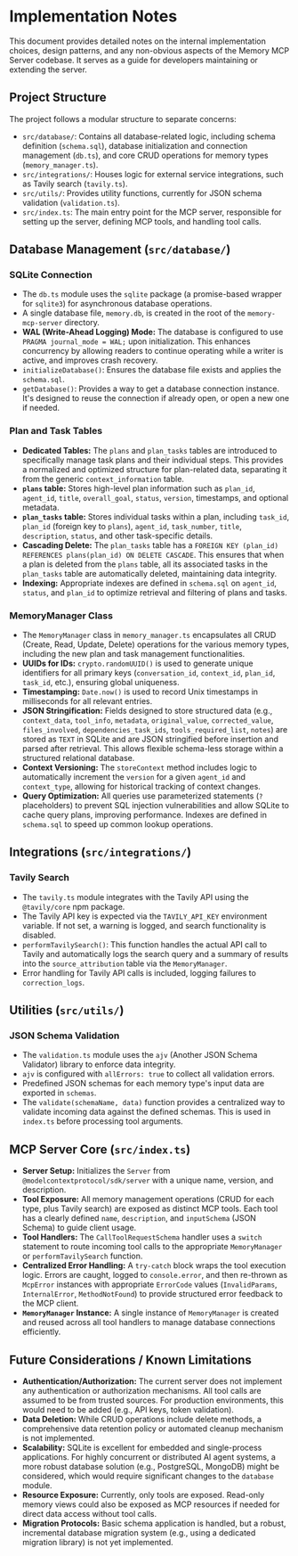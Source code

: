 # Implementation Notes

This document provides detailed notes on the internal implementation choices, design patterns, and any non-obvious aspects of the Memory MCP Server codebase. It serves as a guide for developers maintaining or extending the server.

## Project Structure

The project follows a modular structure to separate concerns:

*   `src/database/`: Contains all database-related logic, including schema definition (`schema.sql`), database initialization and connection management (`db.ts`), and core CRUD operations for memory types (`memory_manager.ts`).
*   `src/integrations/`: Houses logic for external service integrations, such as Tavily search (`tavily.ts`).
*   `src/utils/`: Provides utility functions, currently for JSON schema validation (`validation.ts`).
*   `src/index.ts`: The main entry point for the MCP server, responsible for setting up the server, defining MCP tools, and handling tool calls.

## Database Management (`src/database/`)

### SQLite Connection

*   The `db.ts` module uses the `sqlite` package (a promise-based wrapper for `sqlite3`) for asynchronous database operations.
*   A single database file, `memory.db`, is created in the root of the `memory-mcp-server` directory.
*   **WAL (Write-Ahead Logging) Mode:** The database is configured to use `PRAGMA journal_mode = WAL;` upon initialization. This enhances concurrency by allowing readers to continue operating while a writer is active, and improves crash recovery.
*   `initializeDatabase()`: Ensures the database file exists and applies the `schema.sql`.
*   `getDatabase()`: Provides a way to get a database connection instance. It's designed to reuse the connection if already open, or open a new one if needed.

### Plan and Task Tables

*   **Dedicated Tables:** The `plans` and `plan_tasks` tables are introduced to specifically manage task plans and their individual steps. This provides a normalized and optimized structure for plan-related data, separating it from the generic `context_information` table.
*   **`plans` table:** Stores high-level plan information such as `plan_id`, `agent_id`, `title`, `overall_goal`, `status`, `version`, timestamps, and optional metadata.
*   **`plan_tasks` table:** Stores individual tasks within a plan, including `task_id`, `plan_id` (foreign key to `plans`), `agent_id`, `task_number`, `title`, `description`, `status`, and other task-specific details.
*   **Cascading Delete:** The `plan_tasks` table has a `FOREIGN KEY (plan_id) REFERENCES plans(plan_id) ON DELETE CASCADE`. This ensures that when a plan is deleted from the `plans` table, all its associated tasks in the `plan_tasks` table are automatically deleted, maintaining data integrity.
*   **Indexing:** Appropriate indexes are defined in `schema.sql` on `agent_id`, `status`, and `plan_id` to optimize retrieval and filtering of plans and tasks.

### MemoryManager Class

*   The `MemoryManager` class in `memory_manager.ts` encapsulates all CRUD (Create, Read, Update, Delete) operations for the various memory types, including the new plan and task management functionalities.
*   **UUIDs for IDs:** `crypto.randomUUID()` is used to generate unique identifiers for all primary keys (`conversation_id`, `context_id`, `plan_id`, `task_id`, etc.), ensuring global uniqueness.
*   **Timestamping:** `Date.now()` is used to record Unix timestamps in milliseconds for all relevant entries.
*   **JSON Stringification:** Fields designed to store structured data (e.g., `context_data`, `tool_info`, `metadata`, `original_value`, `corrected_value`, `files_involved`, `dependencies_task_ids`, `tools_required_list`, `notes`) are stored as `TEXT` in SQLite and are JSON stringified before insertion and parsed after retrieval. This allows flexible schema-less storage within a structured relational database.
*   **Context Versioning:** The `storeContext` method includes logic to automatically increment the `version` for a given `agent_id` and `context_type`, allowing for historical tracking of context changes.
*   **Query Optimization:** All queries use parameterized statements (`?` placeholders) to prevent SQL injection vulnerabilities and allow SQLite to cache query plans, improving performance. Indexes are defined in `schema.sql` to speed up common lookup operations.

## Integrations (`src/integrations/`)

### Tavily Search

*   The `tavily.ts` module integrates with the Tavily API using the `@tavily/core` npm package.
*   The Tavily API key is expected via the `TAVILY_API_KEY` environment variable. If not set, a warning is logged, and search functionality is disabled.
*   `performTavilySearch()`: This function handles the actual API call to Tavily and automatically logs the search query and a summary of results into the `source_attribution` table via the `MemoryManager`.
*   Error handling for Tavily API calls is included, logging failures to `correction_logs`.

## Utilities (`src/utils/`)

### JSON Schema Validation

*   The `validation.ts` module uses the `ajv` (Another JSON Schema Validator) library to enforce data integrity.
*   `ajv` is configured with `allErrors: true` to collect all validation errors.
*   Predefined JSON schemas for each memory type's input data are exported in `schemas`.
*   The `validate(schemaName, data)` function provides a centralized way to validate incoming data against the defined schemas. This is used in `index.ts` before processing tool arguments.

## MCP Server Core (`src/index.ts`)

*   **Server Setup:** Initializes the `Server` from `@modelcontextprotocol/sdk/server` with a unique name, version, and description.
*   **Tool Exposure:** All memory management operations (CRUD for each type, plus Tavily search) are exposed as distinct MCP tools. Each tool has a clearly defined `name`, `description`, and `inputSchema` (JSON Schema) to guide client usage.
*   **Tool Handlers:** The `CallToolRequestSchema` handler uses a `switch` statement to route incoming tool calls to the appropriate `MemoryManager` or `performTavilySearch` function.
*   **Centralized Error Handling:** A `try-catch` block wraps the tool execution logic. Errors are caught, logged to `console.error`, and then re-thrown as `McpError` instances with appropriate `ErrorCode` values (`InvalidParams`, `InternalError`, `MethodNotFound`) to provide structured error feedback to the MCP client.
*   **`MemoryManager` Instance:** A single instance of `MemoryManager` is created and reused across all tool handlers to manage database connections efficiently.

## Future Considerations / Known Limitations

*   **Authentication/Authorization:** The current server does not implement any authentication or authorization mechanisms. All tool calls are assumed to be from trusted sources. For production environments, this would need to be added (e.g., API keys, token validation).
*   **Data Deletion:** While CRUD operations include delete methods, a comprehensive data retention policy or automated cleanup mechanism is not implemented.
*   **Scalability:** SQLite is excellent for embedded and single-process applications. For highly concurrent or distributed AI agent systems, a more robust database solution (e.g., PostgreSQL, MongoDB) might be considered, which would require significant changes to the `database` module.
*   **Resource Exposure:** Currently, only tools are exposed. Read-only memory views could also be exposed as MCP resources if needed for direct data access without tool calls.
*   **Migration Protocols:** Basic schema application is handled, but a robust, incremental database migration system (e.g., using a dedicated migration library) is not yet implemented.
